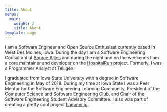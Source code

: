 ```yaml
---
title: About
menus:
  main:
    weight: 2
    title: About
template: page
---
```


I am a Software Engineer and Open Source Enthusiast currently based in West Des Moines, Iowa. During the day I am a Software Engineering Consultant at <a target="_blank" href="https://www.sourceallies.com/">Source Allies</a> and during the night and on the weekends I am a core maintainer and developer on the <a target="_blank" href="https://hospitalrun.io">HospitalRun</a> project. Formerly, I was a Programmer Analyst at Telligen.

I graduated from Iowa State University with a degree in Software Engineering in May of 2018. During my time at Iowa State I was a Peer Mentor for the Software Engineering Learning Community, President of the Computer Science and Software Engineering Club, and Chair of the Software Engineering Student Advisory Committee. I also was part of creating a pretty cool project <a target="_blank" href="https://hammer-io.github.io">hammer.io</a>.

